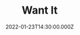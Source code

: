 ---
video:
  type: vimeo
  id: 669247397
speaker:
  permalink: bart-wilkins
  name: Bart Wilkins
title: Want It
image: https://i.imgur.com/E8Ozk54.png
date: 2022-01-23T14:30:00.000Z
---